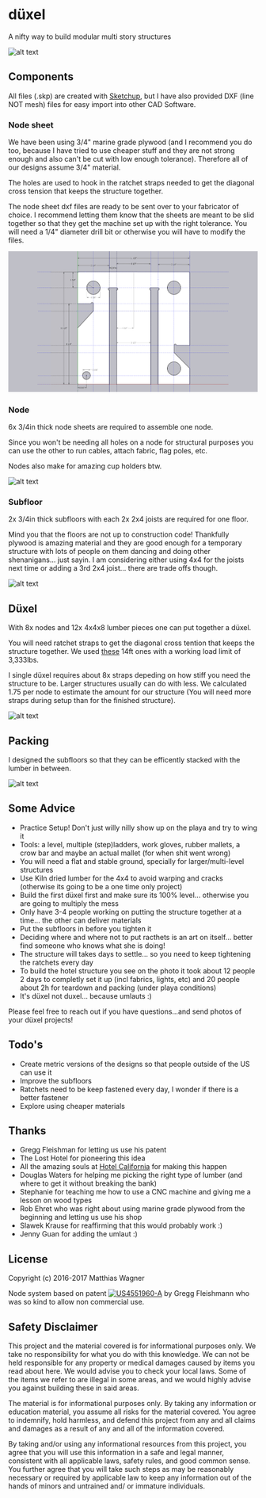 # düxel
A nifty way to build modular multi story structures

![alt text](https://github.com/hotelcaliforniabm/duxel/blob/master/collage.jpg "Meat space Düxels")

## Components
All files (.skp) are created with [Sketchup](https://www.sketchup.com/), but I have also provided DXF (line NOT mesh) files for easy import into other CAD Software.

### Node sheet
We have been using 3/4" marine grade plywood (and I recommend you do too, because I have tried to use cheaper stuff and they are not strong enough and also can't be cut with low enough tolerance). Therefore all of our designs assume 3/4" material.

The holes are used to hook in the ratchet straps needed to get the diagonal cross tension that keeps the structure together.

The node sheet dxf files are ready to be sent over to your fabricator of choice. I recommend letting them know that the sheets are meant to be slid together so that they get the machine set up with the right tolerance. You will need a 1/4" diameter drill bit or otherwise you will have to modify the files.

![alt text](https://github.com/hotelcaliforniabm/duxel/blob/master/node/3:4in%20plywood%20node%20sheet.jpg "Düxel Node Sheet")

### Node
6x 3/4in thick node sheets are required to assemble one node.

Since you won't be needing all holes on a node for structural purposes you can use the other to run cables, attach fabric, flag poles, etc.

Nodes also make for amazing cup holders btw.

![alt text](https://github.com/hotelcaliforniabm/duxel/blob/master/node/3:4in%20plywood%20node.jpg "Düxel Node")

### Subfloor
2x 3/4in thick subfloors with each 2x 2x4 joists are required for one floor.

Mind you that the floors are not up to construction code! Thankfully plywood is amazing material and they are good enough for a temporary structure with lots of people on them dancing and doing other shenanigans... just sayin. I am considering either using 4x4 for the joists next time or adding a 3rd 2x4 joist... there are trade offs though.

![alt text](https://github.com/hotelcaliforniabm/duxel/blob/master/subfloor/Subfloor.jpg "Düxel Subfloor")


## Düxel
With 8x nodes and 12x 4x4x8 lumber pieces one can put together a düxel.

You will need ratchet straps to get the diagonal cross tention that keeps the structure together. We used [these](http://www.cargoequipmentcorp.com/2-Inch-Ratchet-Straps-with-Wire-Hooks-p/57xx84x-12.htm) 14ft ones with a working load limit of 3,333lbs.

I single düxel requires about 8x straps depeding on how stiff you need the structure to be. Larger structures usually can do with less. We calculated 1.75 per node to estimate the amount for our structure (You will need more straps during setup than for the finished structure).
 
![alt text](https://github.com/hotelcaliforniabm/duxel/blob/master/duxel/Duxel.jpg "Düxel")

## Packing
I designed the subfloors so that they can be efficently stacked with the lumber in between.

![alt text](https://github.com/hotelcaliforniabm/duxel/blob/master/duxel/Stacked%20Components.jpg "Packed Düxel components")

## Some Advice
* Practice Setup! Don't just willy nilly show up on the playa and try to wing it
* Tools: a level, multiple (step)ladders, work gloves, rubber mallets, a crow bar and maybe an actual mallet (for when shit went wrong)
* You will need a flat and stable ground, specially for larger/multi-level structures
* Use Kiln dried lumber for the 4x4 to avoid warping and cracks (otherwise its going to be a one time only project)
* Build the first düxel first and make sure its 100% level... otherwise you are going to multiply the mess
* Only have 3-4 people working on putting the structure together at a time... the other can deliver materials
* Put the subfloors in before you tighten it
* Deciding where and where not to put racthets is an art on itself... better find someone who knows what she is doing!
* The structure will takes days to settle... so you need to keep tightening the ratchets every day
* To build the hotel structure you see on the photo it took about 12 people 2 days to completly set it up (incl fabrics, lights, etc) and 20 people about 2h for teardown and packing (under playa conditions)
* It's düxel not duxel... because umlauts :)

Please feel free to reach out if you have questions...and send photos of your düxel projects!

## Todo's
* Create metric versions of the designs so that people outside of the US can use it
* Improve the subfloors
* Ratchets need to be keep fastened every day, I wonder if there is a better fastener
* Explore using cheaper materials

## Thanks
* Gregg Fleishman for letting us use his patent
* The Lost Hotel for pioneering this idea
* All the amazing souls at [Hotel California](https://www.facebook.com/HotelCaliforniaBM) for making this happen
* Douglas Waters for helping me picking the right type of lumber (and where to get it without breaking the bank)
* Stephanie for teaching me how to use a CNC machine and giving me a lesson on wood types
* Rob Ehret who was right about using marine grade plywood from the beginning and letting us use his shop
* Slawek Krause for reaffirming that this would probably work :)
* Jenny Guan for adding the umlaut :)

## License
Copyright (c) 2016-2017 Matthias Wagner

Node system based on patent [![US4551960-A](https://www.google.com/patents/US4551960)](https://www.google.com/patents/US4551960) by Gregg Fleishmann who was so kind to allow non commercial use.

## Safety Disclaimer
This project and the material covered is for informational purposes only. We take no responsibility for what you do with this knowledge. We can not be held responsible for any property or medical damages caused by items you read about here. We would advise you to check your local laws. Some of the items we refer to are illegal in some areas, and we would highly advise you against building these in said areas.

The material is for informational purposes only. By taking any information or education material, you assume all risks for the material covered. You agree to indemnify, hold harmless, and defend this project from any and all claims and damages as a result of any and all of the information covered.

By taking and/or using any informational resources from this project, you agree that you will use this information in a safe and legal manner, consistent with all applicable laws, safety rules, and good common sense. You further agree that you will take such steps as may be reasonably necessary or required by applicable law to keep any information out of the hands of minors and untrained and/ or immature individuals.
